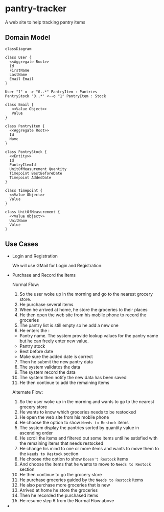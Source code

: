 # pantry-tracker

A web site to help tracking pantry items

## Domain Model

```mermaid
classDiagram

class User {
  <<Aggregate Root>>
  Id
  FirstName
  LastName
  Email Email
}

User "1" o--> "0..*" PantryItem : Pantries
PantryStock "0..*" <--o "1" PantryItem : Stock

class Email {
   <<Value Object>>
   Value
}

class PantryItem {
  <<Aggregate Root>>
  Id
  Name
}

class PantryStock {
  <<Entity>>
  Id
  PantryItemId
  UnitOfMeasurement Quantity
  Timepoint BestBeforeDate
  Timepoint AddedDate
}

class Timepoint {
  <<Value Object>>
  Value
}

class UnitOfMeasurement {
  <<Value Object>>
  UnitName
  Value
}

```

## Use Cases

- Login and Registration

  We will use GMail for Login and Registration

- Purchase and Record the Items

  Normal Flow:

  1. So the user woke up in the morning and go to the nearest grocery store.
  1. He purchase several items
  1. When he arrived at home, he store the groceries to their places
  1. He then open the web site from his mobile phone to record the groceries
  1. The pantry list is still empty so he add a new one
  1. He enters the :

  - Pantry name. The system provide lookup values for the pantry name but he can freely enter new value.
  - Pantry stock
  - Best before date
  - Make sure the added date is correct

  7. Then he submit the new pantry data
  8. The system validates the data
  9. The system record the data
  10. The system then notify the new data has been saved
  11. He then continue to add the remaining items

  Alternate Flow:

  1. So the user woke up in the morning and wants to go to the nearest grocery store
  2. He wants to know which groceries needs to be restocked
  3. He open the web site from his mobile phone
  4. He choose the option to show `Needs to Restock` items
  5. The system display the pantries sorted by quantity value in ascending order
  6. He scroll the items and filtered out some items until he satisfied with the remaining items that needs restocked
  7. He change his mind to one or more items and wants to move them to the `Needs to Restock` section
  8. He choose rthe option to show `Doesn't Restock` items
  9. And choose the items that he wants to move to `Needs to Restock` section
  10. He then continue to go the grocery store
  11. He purchase groceries guided by the `Needs to Restock` items
  12. He also purchase more groceries that is new
  13. Arrived at home he store the groceries
  14. Then he recorded the purchased items
  15. He resume step 6 from the Normal Flow above

-
